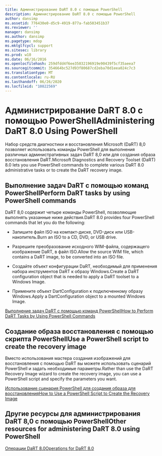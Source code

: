 ```yaml
---
title: Администрирование DaRT 8.0 с помощью PowerShell
description: Администрирование DaRT 8.0 с помощью PowerShell
author: dansimp
ms.assetid: 776430e0-d5c9-4919-877a-fab503451b37
ms.reviewer: ''
manager: dansimp
ms.author: dansimp
ms.pagetype: mdop
ms.mktglfcycl: support
ms.sitesec: library
ms.prod: w10
ms.date: 06/16/2016
ms.openlocfilehash: 259dfdd4f6ee35032196919e90439f5cf35aeea7
ms.sourcegitcommit: 354664bc527d93f80687cd2eba70d1eea024c7c3
ms.translationtype: MT
ms.contentlocale: ru-RU
ms.lasthandoff: 06/26/2020
ms.locfileid: "10822569"
---
```

# <span data-ttu-id="25cf1-103">Администрирование DaRT 8.0 с помощью PowerShell</span><span class="sxs-lookup"><span data-stu-id="25cf1-103">Administering DaRT 8.0 Using PowerShell</span></span>


<span data-ttu-id="25cf1-104">Набор средств диагностики и восстановления Microsoft (DaRT) 8,0 позволяет использовать команды PowerShell для выполнения различных административных задач DaRT 8,0 или для создания образа восстановления DaRT.</span><span class="sxs-lookup"><span data-stu-id="25cf1-104">Microsoft Diagnostics and Recovery Toolset (DaRT) 8.0 lets you use PowerShell commands to complete various DaRT 8.0 administrative tasks or to create the DaRT recovery image.</span></span>

## <span data-ttu-id="25cf1-105">Выполнение задач DaRT с помощью команд PowerShell</span><span class="sxs-lookup"><span data-stu-id="25cf1-105">Perform DaRT tasks by using PowerShell commands</span></span>


<span data-ttu-id="25cf1-106">DaRT 8,0 содержит четыре команды PowerShell, позволяющие выполнять указанные ниже действия.</span><span class="sxs-lookup"><span data-stu-id="25cf1-106">DaRT 8.0 provides four PowerShell commands that let you do the following:</span></span>

-   <span data-ttu-id="25cf1-107">Запишите файл ISO на компакт-диске, DVD-диск или USB-накопитель.</span><span class="sxs-lookup"><span data-stu-id="25cf1-107">Burn an ISO to a CD, DVD, or USB drive.</span></span>

-   <span data-ttu-id="25cf1-108">Разрешите преобразование исходного WIM-файла, содержащего изображение DaRT, в файл ISO.</span><span class="sxs-lookup"><span data-stu-id="25cf1-108">Allow the source WIM file, which contains a DaRT image, to be converted into an ISO file.</span></span>

-   <span data-ttu-id="25cf1-109">Создайте объект конфигурации DaRT, необходимый для применения набора инструментов DaRT к образу Windows.</span><span class="sxs-lookup"><span data-stu-id="25cf1-109">Create a DaRT configuration object that is needed to apply a DaRT toolset to a Windows Image.</span></span>

-   <span data-ttu-id="25cf1-110">Примените объект DartConfiguration к подключенному образу Windows.</span><span class="sxs-lookup"><span data-stu-id="25cf1-110">Apply a DartConfiguration object to a mounted Windows Image.</span></span>

[<span data-ttu-id="25cf1-111">Выполнение задач DaRT с помощью команд PowerShell</span><span class="sxs-lookup"><span data-stu-id="25cf1-111">How to Perform DaRT Tasks by Using PowerShell Commands</span></span>](how-to-perform-dart-tasks-by-using-powershell-commands-dart-8.md)

## <span data-ttu-id="25cf1-112">Создание образа восстановления с помощью скрипта PowerShell</span><span class="sxs-lookup"><span data-stu-id="25cf1-112">Use a PowerShell script to create the recovery image</span></span>


<span data-ttu-id="25cf1-113">Вместо использования мастера создания изображений для восстановления с помощью DaRT вы можете использовать сценарий PowerShell и задать необходимые параметры.</span><span class="sxs-lookup"><span data-stu-id="25cf1-113">Rather than use the DaRT Recovery Image wizard to create the recovery image, you can use a PowerShell script and specify the parameters you want.</span></span>

[<span data-ttu-id="25cf1-114">Использование сценария PowerShell для создания образа для восстановления</span><span class="sxs-lookup"><span data-stu-id="25cf1-114">How to Use a PowerShell Script to Create the Recovery Image</span></span>](how-to-use-a-powershell-script-to-create-the-recovery-image-dart-8.md)

## <span data-ttu-id="25cf1-115">Другие ресурсы для администрирования DaRT 8,0 с помощью PowerShell</span><span class="sxs-lookup"><span data-stu-id="25cf1-115">Other resources for administering DaRT 8.0 using PowerShell</span></span>


[<span data-ttu-id="25cf1-116">Операции DaRT 8.0</span><span class="sxs-lookup"><span data-stu-id="25cf1-116">Operations for DaRT 8.0</span></span>](operations-for-dart-80-dart-8.md)

 

 





